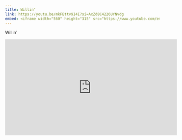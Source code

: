 ```yaml
---
title: Willin'
link: https://youtu.be/mkFBttv9I4I?si=AxZd8C4226UYNvdg
embed: <iframe width="560" height="315" src="https://www.youtube.com/embed/mkFBttv9I4I?si=0ar8RvDwyJUtFLoc" title="YouTube video player" frameborder="0" allow="accelerometer; autoplay; clipboard-write; encrypted-media; gyroscope; picture-in-picture; web-share" referrerpolicy="strict-origin-when-cross-origin" allowfullscreen></iframe>
---
```

Willin'
<iframe width="560" height="315" src="https://www.youtube.com/embed/mkFBttv9I4I?si=0ar8RvDwyJUtFLoc" title="YouTube video player" frameborder="0" allow="accelerometer; autoplay; clipboard-write; encrypted-media; gyroscope; picture-in-picture; web-share" referrerpolicy="strict-origin-when-cross-origin" allowfullscreen></iframe>